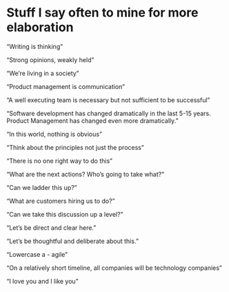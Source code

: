 # Stuff I say often to mine for more elaboration

“Writing is thinking”

“Strong opinions, weakly held”

“We’re living in a society”

“Product management is communication”

“A well executing team is necessary but not sufficient to be successful”

“Software development has changed dramatically in the last 5-15 years. Product Management has changed even more dramatically.”

“In this world, nothing is obvious”

“Think about the principles not just the process”

“There is no one right way to do this”

“What are the next actions? Who’s going to take what?”

“Can we ladder this up?”

“What are customers hiring us to do?”

“Can we take this discussion up a level?”

“Let’s be direct and clear here.”

“Let’s be thoughtful and deliberate about this.”

“Lowercase a - agile”

“On a relatively short timeline, all companies will be technology companies”

“I love you and I like you”
